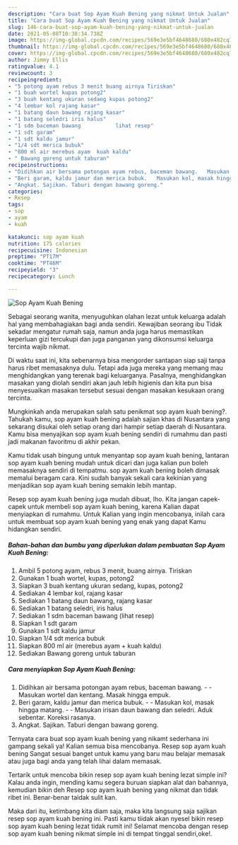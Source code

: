 ```yaml
---
description: "Cara buat Sop Ayam Kuah Bening yang nikmat Untuk Jualan"
title: "Cara buat Sop Ayam Kuah Bening yang nikmat Untuk Jualan"
slug: 146-cara-buat-sop-ayam-kuah-bening-yang-nikmat-untuk-jualan
date: 2021-05-08T10:30:34.738Z
image: https://img-global.cpcdn.com/recipes/569e3e5bf4648680/680x482cq70/sop-ayam-kuah-bening-foto-resep-utama.jpg
thumbnail: https://img-global.cpcdn.com/recipes/569e3e5bf4648680/680x482cq70/sop-ayam-kuah-bening-foto-resep-utama.jpg
cover: https://img-global.cpcdn.com/recipes/569e3e5bf4648680/680x482cq70/sop-ayam-kuah-bening-foto-resep-utama.jpg
author: Jimmy Ellis
ratingvalue: 4.1
reviewcount: 3
recipeingredient:
- "5 potong ayam rebus 3 menit buang airnya Tiriskan"
- "1 buah wortel kupas potong2"
- "3 buah kentang ukuran sedang kupas potong2"
- "4 lembar kol rajang kasar"
- "1 batang daun bawang rajang kasar"
- "1 batang seledri iris halus"
- "1 sdm baceman bawang           lihat resep"
- "1 sdt garam"
- "1 sdt kaldu jamur"
- "1/4 sdt merica bubuk"
- "800 ml air merebus ayam  kuah kaldu"
- " Bawang goreng untuk taburan"
recipeinstructions:
- "Didihkan air bersama potongan ayam rebus, baceman bawang.   Masukan wortel dan kentang. Masak hingga empuk."
- "Beri garam, kaldu jamur dan merica bubuk.   Masukan kol, masak hingga matang.   Masukan irisan daun bawang dan seledri. Aduk sebentar. Koreksi rasanya."
- "Angkat. Sajikan. Taburi dengan bawang goreng."
categories:
- Resep
tags:
- sop
- ayam
- kuah

katakunci: sop ayam kuah 
nutrition: 175 calories
recipecuisine: Indonesian
preptime: "PT17M"
cooktime: "PT46M"
recipeyield: "3"
recipecategory: Lunch

---
```



![Sop Ayam Kuah Bening](https://img-global.cpcdn.com/recipes/569e3e5bf4648680/680x482cq70/sop-ayam-kuah-bening-foto-resep-utama.jpg)

Sebagai seorang wanita, menyuguhkan olahan lezat untuk keluarga adalah hal yang membahagiakan bagi anda sendiri. Kewajiban seorang ibu Tidak sekadar mengatur rumah saja, namun anda juga harus memastikan keperluan gizi tercukupi dan juga panganan yang dikonsumsi keluarga tercinta wajib nikmat.

Di waktu  saat ini, kita sebenarnya bisa mengorder santapan siap saji tanpa harus ribet memasaknya dulu. Tetapi ada juga mereka yang memang mau menghidangkan yang terenak bagi keluarganya. Pasalnya, menghidangkan masakan yang diolah sendiri akan jauh lebih higienis dan kita pun bisa menyesuaikan masakan tersebut sesuai dengan masakan kesukaan orang tercinta. 



Mungkinkah anda merupakan salah satu penikmat sop ayam kuah bening?. Tahukah kamu, sop ayam kuah bening adalah sajian khas di Nusantara yang sekarang disukai oleh setiap orang dari hampir setiap daerah di Nusantara. Kamu bisa menyajikan sop ayam kuah bening sendiri di rumahmu dan pasti jadi makanan favoritmu di akhir pekan.

Kamu tidak usah bingung untuk menyantap sop ayam kuah bening, lantaran sop ayam kuah bening mudah untuk dicari dan juga kalian pun boleh memasaknya sendiri di tempatmu. sop ayam kuah bening boleh dimasak memalui beragam cara. Kini sudah banyak sekali cara kekinian yang menjadikan sop ayam kuah bening semakin lebih mantap.

Resep sop ayam kuah bening juga mudah dibuat, lho. Kita jangan capek-capek untuk membeli sop ayam kuah bening, karena Kalian dapat menyiapkan di rumahmu. Untuk Kalian yang ingin mencobanya, inilah cara untuk membuat sop ayam kuah bening yang enak yang dapat Kamu hidangkan sendiri.

<!--inarticleads1-->

##### Bahan-bahan dan bumbu yang diperlukan dalam pembuatan Sop Ayam Kuah Bening:

1. Ambil 5 potong ayam, rebus 3 menit, buang airnya. Tiriskan
1. Gunakan 1 buah wortel, kupas, potong2
1. Siapkan 3 buah kentang ukuran sedang, kupas, potong2
1. Sediakan 4 lembar kol, rajang kasar
1. Sediakan 1 batang daun bawang, rajang kasar
1. Sediakan 1 batang seledri, iris halus
1. Sediakan 1 sdm baceman bawang           (lihat resep)
1. Siapkan 1 sdt garam
1. Gunakan 1 sdt kaldu jamur
1. Siapkan 1/4 sdt merica bubuk
1. Siapkan 800 ml air (merebus ayam + kuah kaldu)
1. Sediakan  Bawang goreng untuk taburan




<!--inarticleads2-->

##### Cara menyiapkan Sop Ayam Kuah Bening:

1. Didihkan air bersama potongan ayam rebus, baceman bawang.  -  - Masukan wortel dan kentang. Masak hingga empuk.
1. Beri garam, kaldu jamur dan merica bubuk.  -  - Masukan kol, masak hingga matang.  -  - Masukan irisan daun bawang dan seledri. Aduk sebentar. Koreksi rasanya.
1. Angkat. Sajikan. Taburi dengan bawang goreng.




Ternyata cara buat sop ayam kuah bening yang nikamt sederhana ini gampang sekali ya! Kalian semua bisa mencobanya. Resep sop ayam kuah bening Sangat sesuai banget untuk kamu yang baru mau belajar memasak atau juga bagi anda yang telah lihai dalam memasak.

Tertarik untuk mencoba bikin resep sop ayam kuah bening lezat simple ini? Kalau anda ingin, mending kamu segera buruan siapkan alat dan bahannya, kemudian bikin deh Resep sop ayam kuah bening yang nikmat dan tidak ribet ini. Benar-benar taidak sulit kan. 

Maka dari itu, ketimbang kita diam saja, maka kita langsung saja sajikan resep sop ayam kuah bening ini. Pasti kamu tiidak akan nyesel bikin resep sop ayam kuah bening lezat tidak rumit ini! Selamat mencoba dengan resep sop ayam kuah bening nikmat simple ini di tempat tinggal sendiri,oke!.

